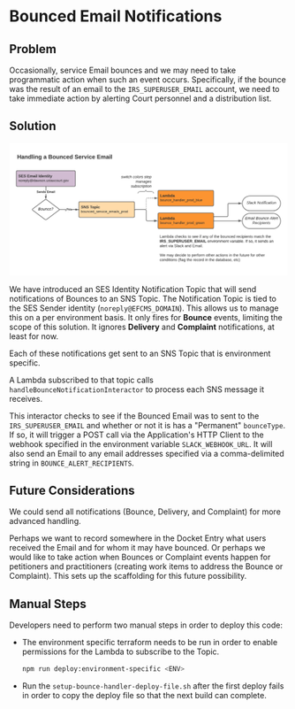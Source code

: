 # Bounced Email Notifications

## Problem

Occasionally, service Email bounces and we may need to take programmatic action when such an event occurs. Specifically, if the bounce was the result of an email to the `IRS_SUPERUSER_EMAIL` account, we need to take immediate action by alerting Court personnel and a distribution list.

## Solution

![chart](./bounced-email-notifications.png)

We have introduced an SES Identity Notification Topic that will send notifications of Bounces to an SNS Topic. The Notification Topic is tied to the SES Sender identity (`noreply@EFCMS_DOMAIN`). This allows us to manage this on a per environment basis. It only fires for **Bounce** events, limiting the scope of this solution. It ignores **Delivery** and **Complaint** notifications, at least for now.

Each of these notifications get sent to an SNS Topic that is environment specific.

A Lambda subscribed to that topic calls `handleBounceNotificationInteractor` to process each SNS message it receives.

This interactor checks to see if the Bounced Email was to sent to the `IRS_SUPERUSER_EMAIL` and whether or not it is has a "Permanent" `bounceType`. If so, it will trigger a POST call via the Application's HTTP Client to the webhook specified in the environment variable `SLACK_WEBHOOK_URL`. It will also send an Email to any email addresses specified via a comma-delimited string in `BOUNCE_ALERT_RECIPIENTS`.

## Future Considerations

We could send all notifications (Bounce, Delivery, and Complaint) for more advanced handling.

Perhaps we want to record somewhere in the Docket Entry what users received the Email and for whom it may have bounced. Or perhaps we would like to take action when Bounces or Complaint events happen for petitioners and practitioners (creating work items to address the Bounce or Complaint). This sets up the scaffolding for this future possibility.

## Manual Steps

Developers need to perform two manual steps in order to deploy this code:

* The environment specific terraform needs to be run in order to enable permissions for the Lambda to subscribe to the Topic.

    ```bash
    npm run deploy:environment-specific <ENV>
    ```

* Run the `setup-bounce-handler-deploy-file.sh` after the first deploy fails in order to copy the deploy file so that the next build can complete.
